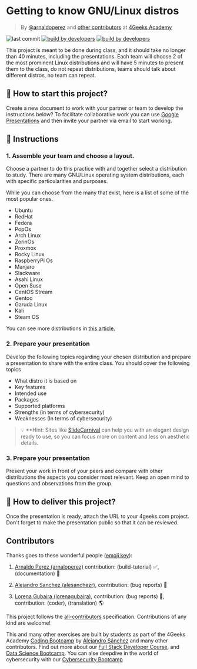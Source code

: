 <!-- hide -->
# Getting to know GNU/Linux distros

> By [@arnaldoperez](https://github.com/arnaldoperez) and [other contributors](https://github.com/4GeeksAcademy/gettintg-to-know-linux-distros/graphs/contributors) at [4Geeks Academy](https://4geeksacademy.co/)

![last commit](https://img.shields.io/github/last-commit/4geeksacademy/gettintg-to-know-linux-distros)
[![build by developers](https://img.shields.io/badge/build_by-Developers-blue)](https://4geeks.com)
[![build by developers](https://img.shields.io/twitter/follow/4geeksacademy?style=social&logo=twitter)](https://twitter.com/4geeksacademy)

<!-- endhide -->

This project is meant to be done during class, and it should take no longer than 40 minutes, including the presentations.
Each team will choose 2 of the most prominent Linux distributions and will have 5 minutes to present them to the class, do not repeat distributions, teams should talk about different distros, no team can repeat.

## 🌱 How to start this project?

Create a new document to work with your partner or team to develop the instructions below? To facilitate collaborative work you can use [Google Presentations](slides.new) and then invite your partner via email to start working.

## 📝 Instructions

### 1. Assemble your team and choose a layout.

Choose a partner to do this practice with and together select a distribution to study. There are many GNU/Linux operating system distributions, each with specific particularities and purposes.

While you can choose from the many that exist, here is a list of some of the most popular ones.

- Ubuntu
- RedHat
- Fedora
- PopOs
- Arch Linux
- ZorinOs
- Proxmox
- Rocky Linux
- RaspberryPi Os
- Manjaro
- Slackware
- Asahi Linux
- Open Suse
- CentOS Stream
- Gentoo
- Garuda Linux
- Kali
- Steam OS

You can see more distributions in [this article.](https://en.wikipedia.org/wiki/List_of_Linux_distributions)

### 2. Prepare your presentation

Develop the following topics regarding your chosen distribution and prepare a presentation to share with the entire class. You should cover the following topics

- What distro it is based on
- Key features
- Intended use
- Packages
- Supported platforms
- Strengths (in terms of cybersecurity)
- Weaknesses (In terms of cybersecurity)

>💡 **Hint: Sites like [SlideCarnival](https://www.slidescarnival.com/) can help you with an elegant design ready to use, so you can focus more on content and less on aesthetic details.

### 3. Prepare your presentation

Present your work in front of your peers and compare with other distributions the aspects you consider most relevant. Keep an open mind to questions and observations from the group.

## 🚛 How to deliver this project?

Once the presentation is ready, attach the URL to your 4geeks.com project. Don't forget to make the presentation public so that it can be reviewed.

<!-- hide -->
## Contributors

Thanks goes to these wonderful people ([emoji key](https://github.com/kentcdodds/all-contributors#emoji-key)):

1. [Arnaldo Perez (arnaloperez)](https://github.com/arnaloperez) contribution: (build-tutorial) ✅, (documentation) 📖
  
2. [Alejandro Sanchez (alesanchezr)](https://github.com/alesanchezr),  contribution: (bug reports) 🐛

3. [Lorena Gubaira (lorenagubaira)](https://github.com/lorenagubaira), contribution: (bug reports) 🐛, contribution: (coder), (translation) 🌎

This project follows the [all-contributors](https://github.com/kentcdodds/all-contributors) specification. Contributions of any kind are welcome!

This and many other exercises are built by students as part of the 4Geeks Academy [Coding Bootcamp](https://4geeksacademy.com/us/coding-bootcamp) by [Alejandro Sánchez](https://twitter.com/alesanchezr) and many other contributors. Find out more about our [Full Stack Developer Course](https://4geeksacademy.com/us/coding-bootcamps/part-time-full-stack-developer), and  [Data Science Bootcamp](https://4geeksacademy.com/us/coding-bootcamps/datascience-machine-learning). You can alse deepdive in the world of cybersecurity with our [Cybersecurity Bootcamp](https://4geeksacademy.com/us/coding-bootcamps/cybersecurity)
<!-- endhide -->
